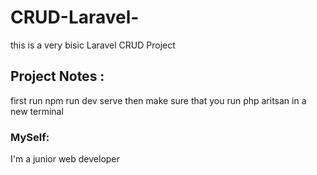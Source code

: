 # CRUD-Laravel-

this is a very bisic Laravel CRUD Project

## Project Notes :

first run npm run dev serve then
make sure that you run php aritsan in a new terminal

### MySelf:

I'm a junior web developer
